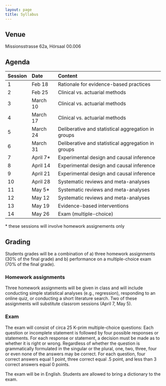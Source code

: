 ```yaml
---
layout: page
title: Syllabus
---
```


## Venue
Missionsstrasse 62a, Hörsaal 00.006

## Agenda

| Session        | Date           | Content  |
| ----- |:------------| :-----|
| 1 | Feb 18 | Rationale for evidence-based practices |
| 2 | Feb 25 | Clinical vs. actuarial methods |
| 3 | March 10 | Clinical vs. actuarial methods |
| 4 | March 17 | Clinical vs. actuarial methods |
| 5 | March 24|  Deliberative and statistical aggregation in groups |
| 6 | March 31|  Deliberative and statistical aggregation in groups |
| 7 | April 7* | Experimental design and causal inference |
| 8 | April 14 | Experimental design and causal inference |
| 9 | April 21 | Experimental design and causal inference |
| 10 | April 28 | Systematic reviews and meta-analyses |
| 11 | May 5* | Systematic reviews and meta-analyses |
| 12 | May 12 | Systematic reviews and meta-analyses |
| 13 | May 19 | Evidence-based interventions |
| 14 | May 26 | Exam (multiple-choice) |

\* these sessions will involve homework assignements only

## Grading
Students grades will be a combination of a) three homework assignments (30% of the final grade) and b) performance on a multiple-choice exam (70% of the final grade).

### Homework assignments
Three homework assignments will be given in class and will include conducting simple statistical analyses (e.g., regression), responding to an online quiz, or conducting a short literature search. Two of these assignments will substitute classrom sessions (April 7, May 5). 

### Exam
The exam will consist of circa 25 K-prim multiple-choice questions: Each question or incomplete statement is followed by four possible responses or statements. For each response or statement, a decision must be made as to whether it is right or wrong. Regardless of whether the question is grammatically formulated in the singular or the plural, one, two, three, four or even none of the answers may be correct. For each question, four correct answers equal 1 point, three correct equal .5 point, and less than 3 correct answers equal 0 points. 

The exam will be in English. Students are allowed to bring a dictionary to the exam. 
